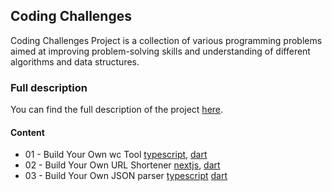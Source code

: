 ## Coding Challenges

Coding Challenges Project is a collection of various programming problems aimed at improving problem-solving skills and understanding of different algorithms and data structures.

### Full description

You can find the full description of the project [here](https://codingchallenges.fyi/).

#### Content

- 01 - Build Your Own wc Tool [typescript](./challenge-01),  [dart](./challenge-01-dart)
- 02 - Build Your Own URL Shortener [nextjs](./challenge-02), [dart](./challenge-02-dart)
- 03 - Build Your Own JSON parser [typescript](./challenge-03) [dart](./challenge-03-dart/)
